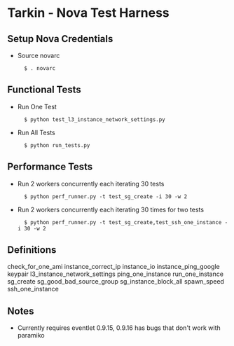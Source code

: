 # Tarkin - Nova Test Harness


## Setup Nova Credentials

* Source novarc

        $ . novarc


## Functional Tests

* Run One Test

        $ python test_l3_instance_network_settings.py

* Run All Tests

        $ python run_tests.py


## Performance Tests

* Run 2 workers concurrently each iterating 30 tests 

        $ python perf_runner.py -t test_sg_create -i 30 -w 2

* Run 2 workers concurrently each iterating 30 times for two tests

        $ python perf_runner.py -t test_sg_create,test_ssh_one_instance -i 30 -w 2 

## Definitions

check_for_one_ami
instance_correct_ip
instance_io
instance_ping_google
keypair
l3_instance_network_settings
ping_one_instance
run_one_instance
sg_create
sg_good_bad_source_group
sg_instance_block_all
spawn_speed
ssh_one_instance


## Notes

* Currently requires eventlet 0.9.15, 0.9.16 has bugs that don't work with paramiko







